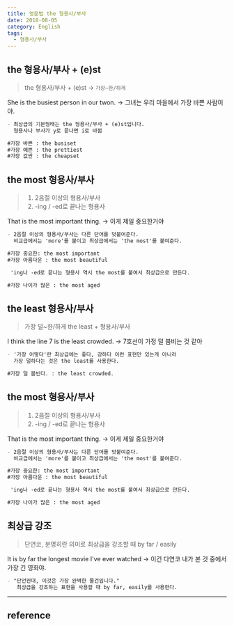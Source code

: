```yaml
---
title: 영문법 the 형용사/부사
date: 2018-08-05
category: English
tags:
  - 형용사/부사
---
```

## the 형용사/부사 + (e)st

> the 형용사/부사 + (e)st
> -> `가장~한/하게`

She is the busiest person in our twon.
-> 그녀는 우리 마을에서 가장 바쁜 사람이야.

```markdown
- 최상급의 기본형태는 the 형용사/부사 + (e)st입니다.
  형용사나 부사가 y로 끝나면 i로 바뀜

#가장 바쁜 : the busiset
#가장 예쁜 : the prettiest
#가장 값싼 : the cheapset
```

## the most 형용사/부사

> 1. 2음절 이상의 형용사/부사
> 2. -ing / -ed로 끝나는 형용사

That is the most important thing.
-> 이게 제일 중요한거야


```markdown
- 2음절 이상의 형용사/부사는 다른 단어를 덧붙여준다.
  비교급에서는 'more'를 붙이고 최상급에서는 'the most'를 붙여준다.

#가장 중요한: the most important
#가장 아름다운 : the most beautiful

 'ing나 -ed로 끝나는 형용사 역시 the most를 붙여서 최상급으로 만든다.

#가장 나이가 많은 : the most aged
```

## the least 형용사/부사

> 가장 덜~한/하게
> the least + 형용사/부사

I think the line 7 is the least crowded.
-> 7호선이 가정 덜 붐비는 것 같아


```markdown
- '가장 어떻다'란 최상급에는 좋다, 강하다 이런 표현만 있는게 아니라
  가장 덜하다는 것은 the least를 사용한다.

#가장 덜 붐빈다. : the least crowded.
```


## the most 형용사/부사

> 1. 2음절 이상의 형용사/부사
> 2. -ing / -ed로 끝나는 형용사

That is the most important thing.
-> 이게 제일 중요한거야


```markdown
- 2음절 이상의 형용사/부사는 다른 단어를 덧붙여준다.
  비교급에서는 'more'를 붙이고 최상급에서는 'the most'를 붙여준다.

#가장 중요한: the most important
#가장 아름다운 : the most beautiful

 'ing나 -ed로 끝나는 형용사 역시 the most를 붙여서 최상급으로 만든다.

#가장 나이가 많은 : the most aged
```

## 최상급 강조

> 단연코, 분명히란 의미로 최상급을 강조할 때
> by far / easily

It is by far the longest movie I've ever watched
-> 이건 다연코 내가 본 것 중에서 가장 긴 영화야.


```markdown
- "단언컨대, 이것은 가장 완벽한 물건입니다."
   최상급을 강조하는 표현을 사용할 때 by far, easily를 사용한다.

```
---

## reference

